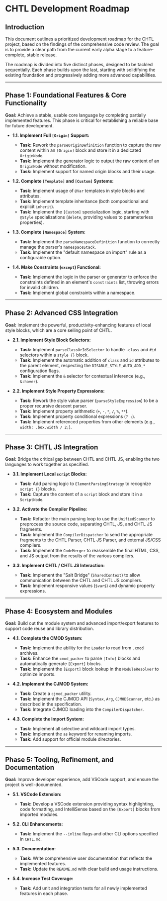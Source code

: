 # CHTL Development Roadmap

## Introduction

This document outlines a prioritized development roadmap for the CHTL project, based on the findings of the comprehensive code review. The goal is to provide a clear path from the current early alpha stage to a feature-complete, stable release.

The roadmap is divided into five distinct phases, designed to be tackled sequentially. Each phase builds upon the last, starting with solidifying the existing foundation and progressively adding more advanced capabilities.

---

## Phase 1: Foundational Features & Core Functionality

**Goal:** Achieve a stable, usable core language by completing partially implemented features. This phase is critical for establishing a reliable base for future development.

*   **1.1. Implement Full `[Origin]` Support:**
    *   **Task:** Rework the `parseOriginDefinition` function to capture the raw content within an `[Origin]` block and store it in a dedicated `OriginNode`.
    *   **Task:** Implement the generator logic to output the raw content of an `OriginNode` without modification.
    *   **Task:** Implement support for named origin blocks and their usage.

*   **1.2. Complete `[Template]` and `[Custom]` Systems:**
    *   **Task:** Implement usage of `@Var` templates in style blocks and attributes.
    *   **Task:** Implement template inheritance (both compositional and explicit `inherit`).
    *   **Task:** Implement the `[Custom]` specialization logic, starting with `@Style` specializations (`delete`, providing values to parameterless properties).

*   **1.3. Complete `[Namespace]` System:**
    *   **Task:** Implement the `parseNamespaceDefinition` function to correctly manage the parser's `namespaceStack`.
    *   **Task:** Implement the "default namespace on import" rule as a configurable option.

*   **1.4. Make Constraints (`except`) Functional:**
    *   **Task:** Implement the logic in the parser or generator to enforce the constraints defined in an element's `constraints` list, throwing errors for invalid children.
    *   **Task:** Implement global constraints within a namespace.

---

## Phase 2: Advanced CSS Integration

**Goal:** Implement the powerful, productivity-enhancing features of local style blocks, which are a core selling point of CHTL.

*   **2.1. Implement Style Block Selectors:**
    *   **Task:** Implement `parseClassOrIdSelector` to handle `.class` and `#id` selectors within a `style {}` block.
    *   **Task:** Implement the automatic addition of `class` and `id` attributes to the parent element, respecting the `DISABLE_STYLE_AUTO_ADD_*` configuration flags.
    *   **Task:** Implement the `&` selector for contextual inference (e.g., `&:hover`).

*   **2.2. Implement Style Property Expressions:**
    *   **Task:** Rework the style value parser (`parseStyleExpression`) to be a proper recursive descent parser.
    *   **Task:** Implement property arithmetic (`+`, `-`, `*`, `/`, `%`, `**`).
    *   **Task:** Implement property conditional expressions (`? :`).
    *   **Task:** Implement referenced properties from other elements (e.g., `width: .box.width / 2;`).

---

## Phase 3: CHTL JS Integration

**Goal:** Bridge the critical gap between CHTL and CHTL JS, enabling the two languages to work together as specified.

*   **3.1. Implement Local `script` Blocks:**
    *   **Task:** Add parsing logic to `ElementParsingStrategy` to recognize `script {}` blocks.
    *   **Task:** Capture the content of a `script` block and store it in a `ScriptNode`.

*   **3.2. Activate the Compiler Pipeline:**
    *   **Task:** Refactor the main parsing loop to use the `UnifiedScanner` to preprocess the source code, separating CHTL, JS, and CHTL JS fragments.
    *   **Task:** Implement the `CompilerDispatcher` to send the appropriate fragments to the CHTL Parser, CHTL JS Parser, and external JS/CSS compilers.
    *   **Task:** Implement the `CodeMerger` to reassemble the final HTML, CSS, and JS output from the results of the various compilers.

*   **3.3. Implement CHTL / CHTL JS Interaction:**
    *   **Task:** Implement the "Salt Bridge" (`SharedContext`) to allow communication between the CHTL and CHTL JS compilers.
    *   **Task:** Implement responsive values (`$var$`) and dynamic property expressions.

---

## Phase 4: Ecosystem and Modules

**Goal:** Build out the module system and advanced import/export features to support code reuse and library distribution.

*   **4.1. Complete the CMOD System:**
    *   **Task:** Implement the ability for the `Loader` to read from `.cmod` archives.
    *   **Task:** Enhance the `cmod_packer` to parse `[Info]` blocks and automatically generate `[Export]` blocks.
    *   **Task:** Implement the `[Export]` block lookup in the `ModuleResolver` to optimize imports.

*   **4.2. Implement the CJMOD System:**
    *   **Task:** Create a `cjmod_packer` utility.
    *   **Task:** Implement the CJMOD API (`Syntax`, `Arg`, `CJMODScanner`, etc.) as described in the specification.
    *   **Task:** Integrate CJMOD loading into the `CompilerDispatcher`.

*   **4.3. Complete the Import System:**
    *   **Task:** Implement all selective and wildcard import types.
    *   **Task:** Implement the `as` keyword for renaming imports.
    *   **Task:** Add support for official module directories.

---

## Phase 5: Tooling, Refinement, and Documentation

**Goal:** Improve developer experience, add VSCode support, and ensure the project is well-documented.

*   **5.1. VSCode Extension:**
    *   **Task:** Develop a VSCode extension providing syntax highlighting, code formatting, and IntelliSense based on the `[Export]` blocks from imported modules.

*   **5.2. CLI Enhancements:**
    *   **Task:** Implement the `--inline` flags and other CLI options specified in `CHTL.md`.

*   **5.3. Documentation:**
    *   **Task:** Write comprehensive user documentation that reflects the implemented features.
    *   **Task:** Update the `README.md` with clear build and usage instructions.

*   **5.4. Increase Test Coverage:**
    *   **Task:** Add unit and integration tests for all newly implemented features in each phase.